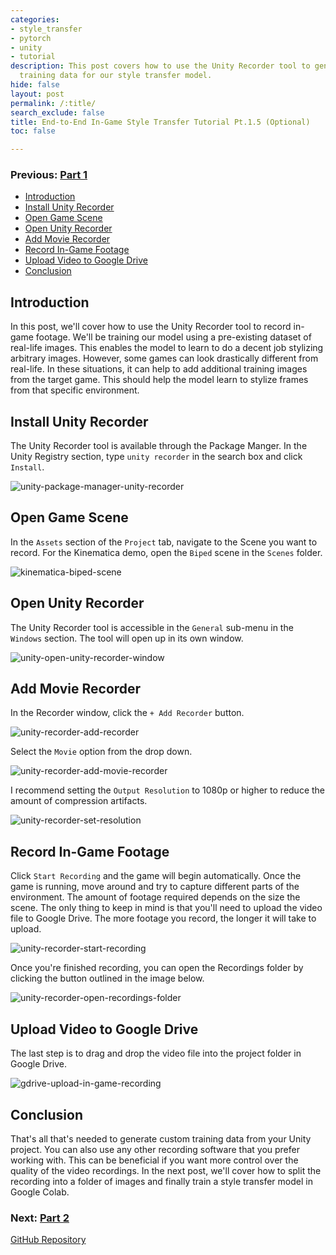 ```yaml
---
categories:
- style_transfer
- pytorch
- unity
- tutorial
description: This post covers how to use the Unity Recorder tool to generate additional
  training data for our style transfer model.
hide: false
layout: post
permalink: /:title/
search_exclude: false
title: End-to-End In-Game Style Transfer Tutorial Pt.1.5 (Optional)
toc: false

---
```


### Previous: [Part 1](https://christianjmills.com/End-To-End-In-Game-Style-Transfer-Tutorial-1/)

* [Introduction](#introduction)
* [Install Unity Recorder](#install-unity-recorder)
* [Open Game Scene](#open-game-scene)
* [Open Unity Recorder](#open-unity-recorder)
* [Add Movie Recorder](#add-movie-recorder)
* [Record In-Game Footage](#record-in-game-footage)
* [Upload Video to Google Drive](#upload-video-to-google-drive)
* [Conclusion](#conclusion)

## Introduction

In this post, we'll cover how to use the Unity Recorder tool to record in-game footage. We'll be training our model using a pre-existing dataset of real-life images. This enables the model to learn to do a decent job stylizing arbitrary images. However, some games can look drastically different from real-life. In these situations, it can help to add additional training images from the target game. This should help the model learn to stylize frames from that specific environment.

## Install Unity Recorder

The Unity Recorder tool is available through the Package Manger. In the Unity Registry section, type `unity recorder` in the search box and click `Install`.

![unity-package-manager-unity-recorder](..\images\end-to-end-in-game-style-transfer-tutorial\unity-package-manager-unity-recorder.png)



## Open Game Scene

In the `Assets` section of the `Project` tab, navigate to the Scene you want to record. For the Kinematica demo, open the `Biped` scene in the `Scenes` folder.

![kinematica-biped-scene](..\images\end-to-end-in-game-style-transfer-tutorial\kinematica-biped-scene.png)



## Open Unity Recorder

The Unity Recorder tool is accessible in the `General` sub-menu in the `Windows` section. The tool will open up in its own window.

![unity-open-unity-recorder-window](..\images\end-to-end-in-game-style-transfer-tutorial\unity-open-unity-recorder-window.png)



## Add Movie Recorder

In the Recorder window, click the `+ Add Recorder` button. 

![unity-recorder-add-recorder](..\images\end-to-end-in-game-style-transfer-tutorial\unity-recorder-add-recorder.png)

Select the `Movie` option from the drop down.

![unity-recorder-add-movie-recorder](..\images\end-to-end-in-game-style-transfer-tutorial\unity-recorder-add-movie-recorder.png)



I recommend setting the `Output Resolution` to 1080p or higher to reduce the amount of compression artifacts.

![unity-recorder-set-resolution](..\images\end-to-end-in-game-style-transfer-tutorial\unity-recorder-set-resolution.png)



## Record In-Game Footage

Click `Start Recording` and the game will begin automatically. Once the game is running, move around and try to capture different parts of the environment. The amount of footage required depends on the size the scene. The only thing to keep in mind is that you'll need to upload the video file to Google Drive. The more footage you record, the longer it will take to upload.

![unity-recorder-start-recording](..\images\end-to-end-in-game-style-transfer-tutorial\unity-recorder-start-recording.png)

Once you're finished recording, you can open the Recordings folder by clicking the button outlined in the image below.

![unity-recorder-open-recordings-folder](..\images\end-to-end-in-game-style-transfer-tutorial\unity-recorder-open-recordings-folder.png)



## Upload Video to Google Drive

The last step is to drag and drop the video file into the project folder in Google Drive.

![gdrive-upload-in-game-recording](..\images\end-to-end-in-game-style-transfer-tutorial\gdrive-upload-in-game-recording.png)



## Conclusion

That's all that's needed to generate custom training data from your Unity project. You can also use any other recording software that you prefer working with. This can be beneficial if you want more control over the quality of the video recordings. In the next post, we'll cover how to split the recording into a folder of images and finally train a style transfer model in Google Colab.

### Next: [Part 2](https://christianjmills.com/End-To-End-In-Game-Style-Transfer-Tutorial-2/)

[GitHub Repository](https://github.com/cj-mills/End-to-End-In-Game-Style-Transfer-Tutorial)